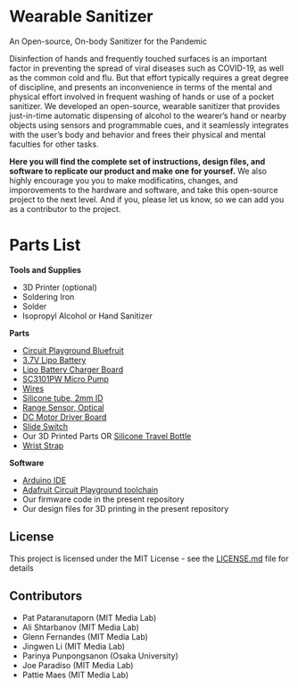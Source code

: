 # Wearable Sanitizer

An Open-source, On-body Sanitizer for the Pandemic

Disinfection of hands and frequently touched surfaces is an important factor in preventing the spread of viral diseases such as COVID-19, as well as the common cold and flu. But that effort typically requires a great degree of discipline, and presents an inconvenience in terms of the mental and physical effort involved in frequent washing of hands or use of a pocket sanitizer. We developed an open-source, wearable sanitizer that provides just-in-time automatic dispensing of alcohol to the wearer’s hand or nearby objects using sensors and programmable cues, and it seamlessly integrates with the user’s body and behavior and frees their physical and mental faculties for other tasks. 

**Here you will find the complete set of instructions, design files, and software to replicate our product and make one for yoursef.** We also highly encourage you you to make modificatins, changes, and imporovements to the hardware and software, and take this open-source project to the next level. And if you, please let us know, so we can add you as a contributor to the project.

# Parts List

**Tools and Supplies**
* 3D Printer (optional)
* Soldering Iron
* Solder
* Isopropyl Alcohol or Hand Sanitizer

**Parts**
* [Circuit Playground Bluefruit](https://www.adafruit.com/product/4333)
* [3.7V Lipo Battery](https://www.amazon.com/gp/product/B07BTTQ1Z5/ref=ppx_yo_dt_b_asin_title_o00_s03?ie=UTF8&psc=1&fbclid=IwAR0VHRuMQ3OT94W_n598Cm5R4daCRMcEpSCtZfiCS0YGLu4FS2GrNITG9pY)
* [Lipo Battery Charger Board](https://www.adafruit.com/product/4410?gclid=Cj0KCQjwyJn5BRDrARIsADZ9ykH-8_URqe73tjxXn3k0Mr-ZtVUW1xlEEAGp860bloN-n62OpEQEftIaAuXeEALw_wcB)
* [SC3101PW Micro Pump](http://www.skoocomtech.com/water-pump/micro-water-pump-low-noise-low-flow-household.html)
* [Wires](https://www.amazon.com/EDGELEC-Breadboard-Optional-Assorted-Multicolored/dp/B07GD2BWPY/ref=sr_1_3?dchild=1&keywords=jumper+wires&qid=1596400203&sr=8-3)
* [Silicone tube, 2mm ID](https://www.amazon.com/gp/product/B01MXLB6RF/ref=ppx_yo_dt_b_search_asin_title?ie=UTF8&psc=1)
* [Range Sensor, Optical](https://www.amazon.com/gp/product/B07KW1XN5X/ref=ppx_yo_dt_b_asin_title_o00_s04?ie=UTF8&psc=1&fbclid=IwAR1zaJw88wfdSUdOT2sDhNDmuwILiiNnvnKA2V19sDSNkNJha0Tn7xVhcCQ)
* [DC Motor Driver Board](https://www.amazon.com/gp/product/B075S368Y2/ref=ppx_yo_dt_b_asin_title_o04_s02?ie=UTF8&psc=1&fbclid=IwAR0wnHT_ezqs6ok47gJMiS6H1Im1NIs5L8QhV8ZdoQ2dPx3Jz-HEDRreuog)
* [Slide Switch](https://www.amazon.com/gp/product/B07FVM3XYR/ref=ppx_yo_dt_b_asin_title_o00_s03?ie=UTF8&psc=1&fbclid=IwAR0sEizV8nm214ajeshcjKvFzWkqQTM9LxC0ek0ZxHcu34at9XKo1869S9E)
* Our 3D Printed Parts OR [Silicone Travel Bottle](https://www.amazon.com/gp/product/B07BTG8CDX/ref=ppx_yo_dt_b_asin_title_o02_s00?ie=UTF8&psc=1&fbclid=IwAR144LJX_Na3m6d36KDuN2wzRryWhE-BvO60Rj8g-nBmobscf_A9fAlAhn4)
* [Wrist Strap]()

**Software**
* [Arduino IDE](https://www.arduino.cc/en/Main/Software)
* [Adafruit Circuit Playground toolchain](https://learn.adafruit.com/adafruit-circuit-playground-bluefruit/arduino-support-setup)
* Our firmware code in the present repository
* Our design files for 3D printing in the present repository

## License

This project is licensed under the MIT License - see the [LICENSE.md](LICENSE.md) file for details

## Contributors
* Pat Pataranutaporn (MIT Media Lab)
* Ali Shtarbanov	 (MIT Media Lab)
* Glenn Fernandes (MIT Media Lab)
* Jingwen Li (MIT Media Lab)
* Parinya Punpongsanon (Osaka University)
* Joe Paradiso (MIT Media Lab)
* Pattie Maes (MIT Media Lab)
